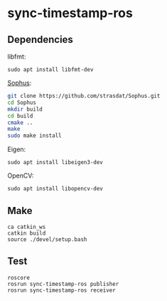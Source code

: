 # sync-timestamp-ros

## Dependencies
libfmt: 

`sudo apt install libfmt-dev`

[Sophus](https://github.com/strasdat/Sophus.git): 
```Bash
git clone https://github.com/strasdat/Sophus.git
cd Sophus
mkdir build
cd build
cmake ..
make
sudo make install
```

Eigen:

`sudo apt install libeigen3-dev`

OpenCV:

`sudo apt install libopencv-dev`

## Make
```
ca catkin_ws
catkin build
source ./devel/setup.bash 
```

## Test
```
roscore
rosrun sync-timestamp-ros publisher
rosrun sync-timestamp-ros receiver
```